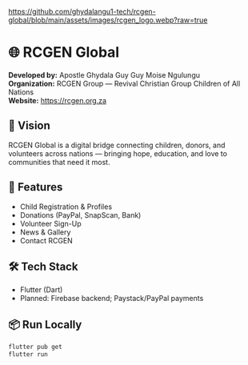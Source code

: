 https://github.com/ghydalangu1-tech/rcgen-global/blob/main/assets/images/rcgen_logo.webp?raw=true
  

# 🌐 RCGEN Global

**Developed by:** Apostle Ghydala Guy Guy Moise Ngulungu  
**Organization:** RCGEN Group — Revival Christian Group Children of All Nations  
**Website:** https://rcgen.org.za

## 💙 Vision
RCGEN Global is a digital bridge connecting children, donors, and volunteers across nations — bringing hope, education, and love to communities that need it most.

## 🚀 Features
- Child Registration & Profiles
- Donations (PayPal, SnapScan, Bank)
- Volunteer Sign-Up
- News & Gallery
- Contact RCGEN

## 🛠️ Tech Stack
- Flutter (Dart)
- Planned: Firebase backend; Paystack/PayPal payments

## 📦 Run Locally
```bash
flutter pub get
flutter run
```
